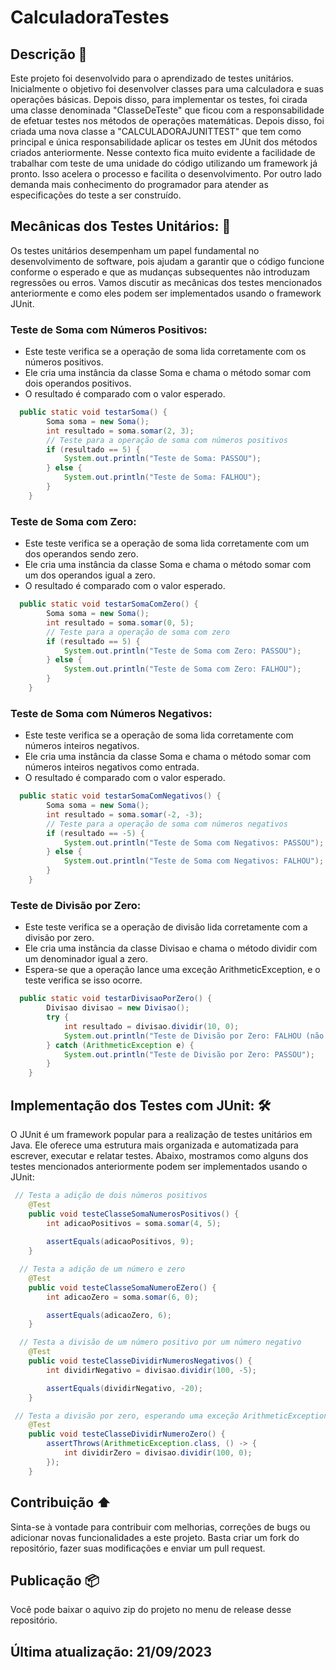 # CalculadoraTestes 

## Descrição 📖

Este projeto foi desenvolvido para o aprendizado de testes unitários. Inicialmente o objetivo foi desenvolver classes para uma calculadora e suas operações básicas. Depois disso, para implementar os testes, foi cirada uma classe denominada "ClasseDeTeste" que ficou com a responsabilidade de efetuar testes nos métodos de operações matemáticas. Depois disso, foi criada uma nova classe a "CALCULADORAJUNITTEST" que tem como principal e única responsabilidade aplicar os testes em JUnit dos métodos criados anteriormente. Nesse contexto fica muito evidente a facilidade de trabalhar com teste de uma unidade do código utilizando um framework já pronto. Isso acelera o processo e facilita o desenvolvimento. Por outro lado demanda mais conhecimento do programador para atender as especificações do teste a ser construído.

## Mecânicas dos Testes Unitários: ‍🔧

Os testes unitários desempenham um papel fundamental no desenvolvimento de software, pois ajudam a garantir que o código funcione conforme o esperado e que as mudanças subsequentes não introduzam regressões ou erros. Vamos discutir as mecânicas dos testes mencionados anteriormente e como eles podem ser implementados usando o framework JUnit.

<h3>Teste de Soma com Números Positivos:</h3>

- Este teste verifica se a operação de soma lida corretamente com os números positivos.
- Ele cria uma instância da classe Soma e chama o método somar com dois operandos positivos.
- O resultado é comparado com o valor esperado.
 
```java
  public static void testarSoma() {
        Soma soma = new Soma();
        int resultado = soma.somar(2, 3);
        // Teste para a operação de soma com números positivos
        if (resultado == 5) {
            System.out.println("Teste de Soma: PASSOU");
        } else {
            System.out.println("Teste de Soma: FALHOU");
        }
    }
```

<h3>Teste de Soma com Zero:</h3>

- Este teste verifica se a operação de soma lida corretamente com um dos operandos sendo zero.
- Ele cria uma instância da classe Soma e chama o método somar com um dos operandos igual a zero.
- O resultado é comparado com o valor esperado.

```java
  public static void testarSomaComZero() {
        Soma soma = new Soma();
        int resultado = soma.somar(0, 5);
        // Teste para a operação de soma com zero
        if (resultado == 5) {
            System.out.println("Teste de Soma com Zero: PASSOU");
        } else {
            System.out.println("Teste de Soma com Zero: FALHOU");
        }
    }
```


<h3>Teste de Soma com Números Negativos:</h3>

- Este teste verifica se a operação de soma lida corretamente com números inteiros negativos.
- Ele cria uma instância da classe Soma e chama o método somar com números inteiros negativos como entrada.
- O resultado é comparado com o valor esperado.

```java
  public static void testarSomaComNegativos() {
        Soma soma = new Soma();
        int resultado = soma.somar(-2, -3);
        // Teste para a operação de soma com números negativos
        if (resultado == -5) {
            System.out.println("Teste de Soma com Negativos: PASSOU");
        } else {
            System.out.println("Teste de Soma com Negativos: FALHOU");
        }
    }
```


<h3>Teste de Divisão por Zero:</h3>

- Este teste verifica se a operação de divisão lida corretamente com a divisão por zero.
- Ele cria uma instância da classe Divisao e chama o método dividir com um denominador igual a zero.
- Espera-se que a operação lance uma exceção ArithmeticException, e o teste verifica se isso ocorre.

```java
  public static void testarDivisaoPorZero() {
        Divisao divisao = new Divisao();
        try {
            int resultado = divisao.dividir(10, 0);
            System.out.println("Teste de Divisão por Zero: FALHOU (não lançou exceção)");
        } catch (ArithmeticException e) {
            System.out.println("Teste de Divisão por Zero: PASSOU");
        }
    }
```
## Implementação dos Testes com JUnit: 🛠️

O JUnit é um framework popular para a realização de testes unitários em Java. Ele oferece uma estrutura mais organizada e automatizada para escrever, executar e relatar testes. Abaixo, mostramos como alguns dos testes mencionados anteriormente podem ser implementados usando o JUnit:
```java
 // Testa a adição de dois números positivos
    @Test
    public void testeClasseSomaNumerosPositivos() {
        int adicaoPositivos = soma.somar(4, 5);
    
        assertEquals(adicaoPositivos, 9);
    }

  // Testa a adição de um número e zero
    @Test
    public void testeClasseSomaNumeroEZero() {
        int adicaoZero = soma.somar(6, 0);

        assertEquals(adicaoZero, 6);
    }

  // Testa a divisão de um número positivo por um número negativo
    @Test
    public void testeClasseDividirNumerosNegativos() {
        int dividirNegativo = divisao.dividir(100, -5);

        assertEquals(dividirNegativo, -20);
    }

 // Testa a divisão por zero, esperando uma exceção ArithmeticException
    @Test
    public void testeClasseDividirNumeroZero() {
        assertThrows(ArithmeticException.class, () -> {
            int dividirZero = divisao.dividir(100, 0);
        });
    }
```




## Contribuição ⬆️

Sinta-se à vontade para contribuir com melhorias, correções de bugs ou adicionar novas funcionalidades a este projeto. Basta criar um fork do repositório, fazer suas modificações e enviar um pull request.

## Publicação 📦

Você pode baixar o aquivo zip do projeto no menu de release desse repositório.


## Última atualização: 21/09/2023
